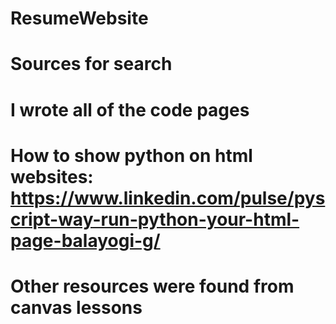 # ResumeWebsite
# Sources for search
# I wrote all of the code pages
# How to show python on html websites: https://www.linkedin.com/pulse/pyscript-way-run-python-your-html-page-balayogi-g/
# Other resources were found from canvas lessons